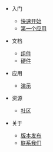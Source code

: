 - 入门
  - [快速开始](zh-cn/quickstart.md)
  - [第一个应用](zh-cn/helloworld.md)

- 文档
  - [组件](zh-cn/components.md)
  - [硬件](zh-cn/hardware.md)

- 应用
  - [演示](zh-cn/sample.md)

- 资源
  - [社区](zh-cn/community.md)

- 关于
  - [版本发布](zh-cn/release.md)
  - [联系我们](zh-cn/contact.md)
